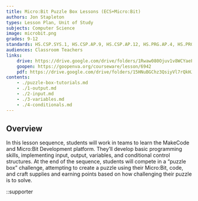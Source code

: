 ```yaml
---
title: Micro:Bit Puzzle Box Lessons (ECS+Micro:Bit)
authors: Jon Stapleton
types: Lesson Plan, Unit of Study
subjects: Computer Science
image: microbit.png
grades: 9-12
standards: HS.CSP.SYS.1, HS.CSP.AP.9, HS.CSP.AP.12, HS.PRG.AP.4, HS.PRG.AP.7, HS.PRG.AP.10, HS.PRG.AP.12, HS.PRG.AP.6, HS.CSP.AP.11
audiences: Classroom Teachers
links:
    drive: https://drive.google.com/drive/folders/1Rwaw080Ojuv1v8WCYaeFkjOaMCyLzhSa
    goopen: https://goopenva.org/courseware/lesson/6942
    pdf: https://drive.google.com/drive/folders/15HNuBGChz3QsiyVl7rQkHJUeZgdsim-O
contents:
    - ./puzzle-box-tutorials.md
    - ./1-output.md
    - ./2-input.md
    - ./3-variables.md
    - ./4-conditionals.md
---
```


## Overview

In this lesson sequence, students will work in teams to learn the MakeCode and Micro\:Bit Development platform. They’ll develop basic programming skills, implementing input, output, variables, and conditional control structures. At the end of the sequence, students will compete in a “puzzle box” challenge, attempting to create a puzzle using their Micro\:Bit, code, and craft supplies and earning points based on how challenging their puzzle is to solve.

::supporter